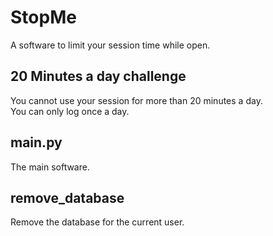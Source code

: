 # StopMe

A software to limit your session time while open.

## 20 Minutes a day challenge

You cannot use your session for more than 20 minutes a day.  
You can only log once a day.

## main.py

The main software.

## remove_database

Remove the database for the current user.